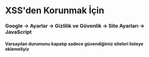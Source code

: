 # XSS'den Korunmak İçin
### Google -> Ayarlar -> Gizlilik ve Güvenlik -> Site Ayarları -> JavaScript 
#### Varsayılan durumunu kapatıp sadece güvendiğimiz siteleri listeye eklemeliyiz
